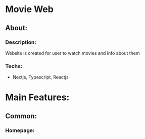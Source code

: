# Movie Web
## About:
  ### Description:
  Website is created for user to watch movies and info about them
  ### Techs:
  - Nextjs, Typescript, Reactjs
# Main Features:
 ## Common:
 ### Homepage:
 
